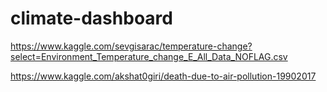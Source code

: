 # climate-dashboard

https://www.kaggle.com/sevgisarac/temperature-change?select=Environment_Temperature_change_E_All_Data_NOFLAG.csv

https://www.kaggle.com/akshat0giri/death-due-to-air-pollution-19902017


